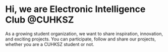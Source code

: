 # Hi, we are Electronic Intelligence Club @CUHKSZ

As a growing student organization, we want to share inspiration, innovation, and exciting projects. You can participate, follow and share our projects, whether you are a CUHKSZ student or not.
